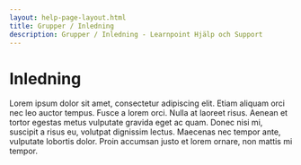 ```yaml
---
layout: help-page-layout.html
title: Grupper / Inledning
description: Grupper / Inledning - Learnpoint Hjälp och Support
---
```


# Inledning

<!-- only-in-swedish.html -->

Lorem ipsum dolor sit amet, consectetur adipiscing elit. Etiam aliquam orci nec leo auctor tempus. Fusce a lorem orci. Nulla at laoreet risus. Aenean et tortor egestas metus vulputate gravida eget ac quam. Donec nisi mi, suscipit a risus eu, volutpat dignissim lectus. Maecenas nec tempor ante, vulputate lobortis dolor. Proin accumsan justo et lorem ornare, non mattis mi tempor.